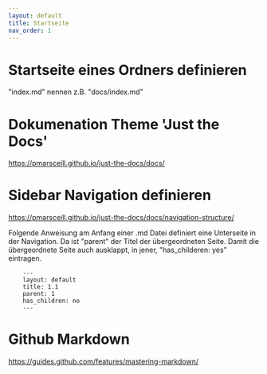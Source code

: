 ```yaml
---
layout: default
title: Startseite
nav_order: 1
---
```



# Startseite eines Ordners definieren

"index.md" nennen z.B. "docs/index.md"

# Dokumenation Theme 'Just the Docs'

https://pmarsceill.github.io/just-the-docs/docs/

# Sidebar Navigation definieren

https://pmarsceill.github.io/just-the-docs/docs/navigation-structure/    

Folgende Anweisung am Anfang einer .md Datei definiert eine Unterseite in der Navigation. Da ist "parent" der Titel der übergeordneten Seite. Damit die übergeordnete Seite auch ausklappt, in jener, "has_childeren: yes" eintragen.

        ---
        layout: default
        title: 1.1
        parent: 1
        has_children: no
        ---
    
        
# Github Markdown

https://guides.github.com/features/mastering-markdown/
